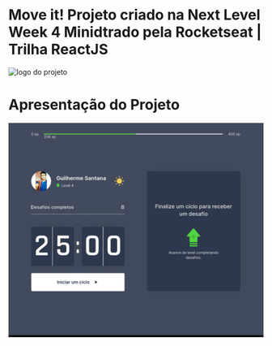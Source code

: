 <h1 text-align="center">Move it! Projeto criado na Next Level Week 4 Minidtrado pela Rocketseat | Trilha ReactJS</h1>
<img src="https://github.com/Gardium/moveit-nlw4/raw/main/public/logo-full.svg"  alt="logo do projeto"/>

<h1>Apresentação do Projeto</h1>

<img src="/public/apresentacao.png" alt="Apresentação do projeto" />



